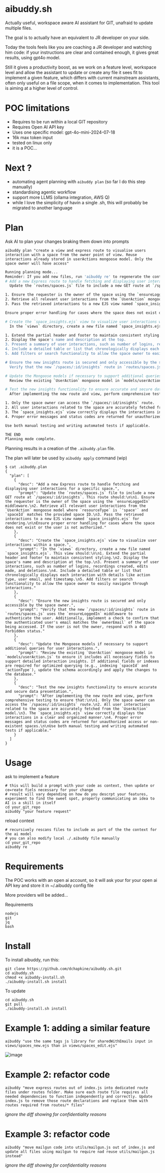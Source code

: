 # aibuddy.sh

Actually useful, workspace aware AI assistant for GIT, unafraid to update multiple files.

The goal is to actually have an equivalent to JR developer on your side.

Today the tools feels like you are coaching a JR developer and watching him code: if your instructions are clear and contained enough, it gives great results, using gpt4o model.

Still it gives a productivity boost, as we work on a feature level, workspace level and allow the assistant to update or create any file it sees fit to implement a given feature, which differs with current mainstream assistants, often only useful on a file scope, when it comes to implementation. This tool is aiming at a higher level of control.


# POC limitations

- Requires to be run within a local GIT repository
- Requires Open AI API key
- Uses one specific model: gpt-4o-mini-2024-07-18
- 16k max token input
- tested on linux only
- it is a POC...

# Next ?

- automating agent planning with `aibuddy plan` (so far I do this step manually)
- standardising agentic workflow
- support more LLMS (ollama integration, AWS Q)
- while I love the simplicity of havin a single .sh, this will probably be migrated to another language


# Plan

Ask AI to plan your changes braking them down into prompts

`aibuddy plan "create a view and express route to visualise users interaction with a space from the owner point of view. Reuse interactions already stored in userActions mongoose model. Only the space owner will have access"`

```bash
Running planning mode...
Reminder: If you add new files, run 'aibuddy re' to regenerate the context.
# Add a new Express route to handle fetching and displaying user interactions for a specific space.
  Update the `routes/spaces.js` file to include a new GET route at `/spaces/:id/insights`. This route should:

1. Ensure the requester is the owner of the space using the `ensureLoggedIn` middleware.
2. Retrieve all relevant user interactions from the `UserAction` mongoose model where `resourceType` is `'space'` and `spaceId` matches the provided space ID.
3. Pass the retrieved interactions to a new EJS view named `space_insights.ejs` for rendering.

Ensure proper error handling for cases where the space does not exist or the user is not authorized.

# Create the `space_insights.ejs` view to visualize user interactions within a space.
  In the `views` directory, create a new file named `space_insights.ejs`. This view should:

1. Extend the partial header and footer to maintain consistent styling.
2. Display the space's name and description at the top.
3. Present a summary of user interactions, such as number of logins, recordings created, edits made, and deletions.
4. Include a detailed table or list that chronologically displays each interaction with details like action type, user email, and timestamp.
5. Add filters or search functionality to allow the space owner to easily navigate through interactions.

# Ensure the new insights route is secured and only accessible by the space owner.
  Verify that the new `/spaces/:id/insights` route in `routes/spaces.js` uses the `ensureLoggedIn` middleware to authenticate the user. Additionally, implement a check to confirm that the authenticated user's email matches the `ownerEmail` of the space being accessed. If the user is not the owner, respond with a 403 Forbidden status.

# Update the Mongoose models if necessary to support additional queries for user interactions.
  Review the existing `UserAction` mongoose model in `models/userAction.js` to ensure it includes all necessary fields to support detailed interaction insights. If additional fields or indexes are required for optimized querying (e.g., indexing `spaceId` and `actionType`), update the schema accordingly and apply the changes to the database.

# Test the new insights functionality to ensure accurate and secure data presentation.
  After implementing the new route and view, perform comprehensive testing to ensure that:

1. Only the space owner can access the `/spaces/:id/insights` route.
2. All user interactions related to the space are accurately fetched from the `UserAction` model.
3. The `space_insights.ejs` view correctly displays the interactions in a clear and organized manner.
4. Proper error messages and status codes are returned for unauthorized access or non-existent spaces.

Use both manual testing and writing automated tests if applicable.

THE END
Planning mode complete.

```

Planning results in a creation of the `.aibuddy.plan` file.

The plan will later be used by `aibuddy apply` command (wip)

```
$ cat .aibuddy.plan 
{
  "plan": [
    {
      "desc": "Add a new Express route to handle fetching and displaying user interactions for a specific space.",
      "prompt": "Update the `routes/spaces.js` file to include a new GET route at `/spaces/:id/insights`. This route should:\n\n1. Ensure the requester is the owner of the space using the `ensureLoggedIn` middleware.\n2. Retrieve all relevant user interactions from the `UserAction` mongoose model where `resourceType` is `'space'` and `spaceId` matches the provided space ID.\n3. Pass the retrieved interactions to a new EJS view named `space_insights.ejs` for rendering.\n\nEnsure proper error handling for cases where the space does not exist or the user is not authorized."
    },
    {
      "desc": "Create the `space_insights.ejs` view to visualize user interactions within a space.",
      "prompt": "In the `views` directory, create a new file named `space_insights.ejs`. This view should:\n\n1. Extend the partial header and footer to maintain consistent styling.\n2. Display the space's name and description at the top.\n3. Present a summary of user interactions, such as number of logins, recordings created, edits made, and deletions.\n4. Include a detailed table or list that chronologically displays each interaction with details like action type, user email, and timestamp.\n5. Add filters or search functionality to allow the space owner to easily navigate through interactions."
    },
    {
      "desc": "Ensure the new insights route is secured and only accessible by the space owner.",
      "prompt": "Verify that the new `/spaces/:id/insights` route in `routes/spaces.js` uses the `ensureLoggedIn` middleware to authenticate the user. Additionally, implement a check to confirm that the authenticated user's email matches the `ownerEmail` of the space being accessed. If the user is not the owner, respond with a 403 Forbidden status."
    },
    {
      "desc": "Update the Mongoose models if necessary to support additional queries for user interactions.",
      "prompt": "Review the existing `UserAction` mongoose model in `models/userAction.js` to ensure it includes all necessary fields to support detailed interaction insights. If additional fields or indexes are required for optimized querying (e.g., indexing `spaceId` and `actionType`), update the schema accordingly and apply the changes to the database."
    },
    {
      "desc": "Test the new insights functionality to ensure accurate and secure data presentation.",
      "prompt": "After implementing the new route and view, perform comprehensive testing to ensure that:\n\n1. Only the space owner can access the `/spaces/:id/insights` route.\n2. All user interactions related to the space are accurately fetched from the `UserAction` model.\n3. The `space_insights.ejs` view correctly displays the interactions in a clear and organized manner.\n4. Proper error messages and status codes are returned for unauthorized access or non-existent spaces.\n\nUse both manual testing and writing automated tests if applicable."
    }
  ]
}

```


# Usage

ask to implement a feature

```
# this will build a prompt with your code as context, then update or ce=reate fiels necessary for your change
# result will vary depending on how do you descrpt your features, experiment to find the sweet spot, properly communicating an idea to AI is a skill in itself
cd your_git_repo
aibuddy "your feature request"
```


reload context

```
# recursively rescans files to include as part of the the context for the ai model
# you can also modify local ./.aibuddy file manually
cd your_git_repo
aibuddy re
```

# Requirements

The POC works with an open ai account, so it will ask your for your open ai API key and store it in ~/.aibuddy config file

More providers will be added...

Requirements

```
nodejs
git
jq
bash
```

# Install

To install aibuddy, run this:

```
git clone https://github.com/dchapkine/aibuddy.sh.git
cd aibuddy.sh
chmod +x aibuddy-install.sh
./aibuddy-install.sh install
```

To update

```
cd aibuddy.sh
git pull
./aibuddy-install.sh install
```


# Example 1: adding a similar feature

```
aibuddy "use the same tags js library for sharedWithEmails input in views/spaces_new.ejs than in views/spaces_edit.ejs"
```
![image](https://github.com/user-attachments/assets/b4fabde4-16ac-4b1e-a0f0-cb04a7ef2ccc)

# Example 2: refactor code

```
aibuddy "move express routes out of index.js into dedicated route files under routes folder. Make sure each route file requires all needed dependencies to function independently and correctly. Update index.js to remove those route declarations and replace them with routes required from routes/* files"
```

*ignore the diff showing for confidentiality reasons*

# Example 3: refactor code

```
aibuddy "move mailgun code into utils/mailgun.js out of index.js and update all files using mailgun to require nad reuse utils/mailgun.js instead"
```

*ignore the diff showing for confidentiality reasons*

